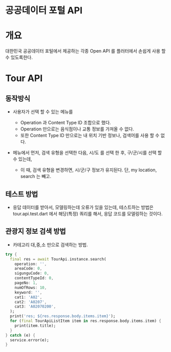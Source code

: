 # 공공데이터 포털 API


# 개요

대한민국 공공데이터 포털에서 제공하는 각종 Open API 를 플러터에서 손쉽게 사용 할 수 있도록한다.


# Tour API

## 동작방식

- 사용자가 선택 할 수 있는 메뉴를
  - Operation 과 Content Type ID 조합으로 했다.
  - Operation 만으로는 음식점이나 교통 정보를 가져올 수 없다.
  - 또한 Content Type ID 만으로는 내 위치 기반 정보나, 검색어를 사용 할 수 없다.

- 메뉴에서 먼저, 검색 유형을 선택한 다음, 시/도 를 선택 한 후, 구/군/시를 선택 할 수 있는데,
  - 이 때, 검색 유형을 변경하면, 시/군/구 정보가 유지된다. 단, my location, search 는 빼고.



## 테스트 방법

- 응답 데이터를 받아서, 모델링하는데 오류가 있을 있는데, 테스트하는 방법은 tour.api.test.dart 에서 해당(특정) 쿼리를 해서, 응답 코드를 모델링하는 것이다.


## 관광지 정보 검색 방법

- 카테고리 대,중,소 만으로 검색하는 방법.

```dart
try {
  final res = await TourApi.instance.search(
    operation: '',
    areaCode: 0,
    sigunguCode: 0,
    contentTypeId: 0,
    pageNo: 1,
    numOfRows: 10,
    keyword: '',
    cat1: 'A02',
    cat2: 'A0207',
    cat3: 'A02070200',
  );
  print('res; ${res.response.body.items.item}');
  for (final TourApiListItem item in res.response.body.items.item) {
    print(item.title);
  }
} catch (e) {
  service.error(e);
}
```